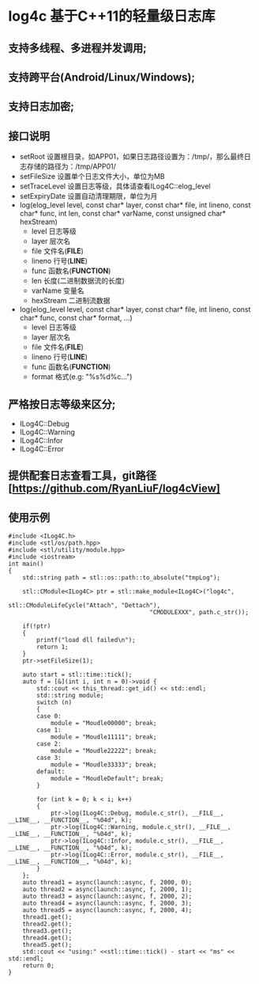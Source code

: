 # log4c 基于C++11的轻量级日志库
 ## 支持多线程、多进程并发调用;
 ## 支持跨平台(Android/Linux/Windows);
 ## 支持日志加密;
 ## 接口说明
 + setRoot 设置根目录，如APP01，如果日志路径设置为：/tmp/，那么最终日志存储的路径为：/tmp/APP01/
 + setFileSize 设置单个日志文件大小，单位为MB
 + setTraceLevel 设置日志等级，具体请查看ILog4C::elog_level
 + setExpiryDate 设置自动清理期限，单位为月
 + log(elog_level level, const char* layer, const char* file, int lineno, const char* func, int len, const char*    varName, const unsigned char* hexStream)
    + level  日志等级
    + layer  层次名
    + file   文件名(__FILE__)
    + lineno 行号(__LINE__)
    + func 函数名(__FUNCTION__)
    + len 长度(二进制数据流的长度)
    + varName 变量名
    + hexStream 二进制流数据
 + log(elog_level level, const char* layer, const char* file, int lineno, const char* func, const char* format,     ...)
    + level  日志等级
    + layer  层次名
    + file   文件名(__FILE__)
    + lineno 行号(__LINE__)
    + func 函数名(__FUNCTION__)
    + format 格式(e.g: "%s%d%c...")
 ## 严格按日志等级来区分;
 + ILog4C::Debug
 + ILog4C::Warning
 + ILog4C::Infor
 + ILog4C::Error
 ## 提供配套日志查看工具，git路径 [https://github.com/RyanLiuF/log4cView]
 ## 使用示例
    #include <ILog4C.h>
    #include <stl/os/path.hpp>
    #include <stl/utility/module.hpp>
    #include <iostream>
    int main()
    {
        std::string path = stl::os::path::to_absolute("tmpLog");

        stl::CModule<ILog4C> ptr = stl::make_module<ILog4C>("log4c", 
                                            stl::CModuleLifeCycle("Attach", "Dettach"), 
                                            "CMODULEXXX", path.c_str());

        if(!ptr)
        {
            printf("load dll failed\n");
            return 1;
        }
        ptr->setFileSize(1);

        auto start = stl::time::tick();
        auto f = [&](int i, int n = 0)->void {
            std::cout << this_thread::get_id() << std::endl;
            std::string module;
            switch (n)
            {
            case 0:
                module = "Moudle00000"; break;
            case 1:
                module = "Moudle11111"; break;
            case 2:
                module = "Moudle22222"; break;
            case 3:
                module = "Moudle33333"; break;
            default:
                module = "MoudleDefault"; break;
            }

            for (int k = 0; k < i; k++)
            {
                ptr->log(ILog4C::Debug, module.c_str(), __FILE__, __LINE__, __FUNCTION__, "%04d", k);
                ptr->log(ILog4C::Warning, module.c_str(), __FILE__, __LINE__, __FUNCTION__, "%04d", k);
                ptr->log(ILog4C::Infor, module.c_str(), __FILE__, __LINE__, __FUNCTION__, "%04d", k);
                ptr->log(ILog4C::Error, module.c_str(), __FILE__, __LINE__, __FUNCTION__, "%04d", k);
            }
        };
        auto thread1 = async(launch::async, f, 2000, 0);
        auto thread2 = async(launch::async, f, 2000, 1);
        auto thread3 = async(launch::async, f, 2000, 2);
        auto thread4 = async(launch::async, f, 2000, 3);
        auto thread5 = async(launch::async, f, 2000, 4);
        thread1.get();
 	    thread2.get();
        thread3.get();
        thread4.get();
        thread5.get();
        std::cout << "using:" <<stl::time::tick() - start << "ms" << std::endl;
        return 0;
    }